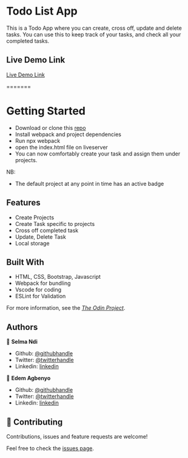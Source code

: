 # Todo List App
This is a Todo App where you can create, cross off, update and delete tasks. You can use this to keep track of your tasks, and check all your completed tasks.

## Live Demo Link

[Live Demo Link](https://raw.githack.com/edemagbenyo/todoapp/todo-app/dist/index.html)

=======

# Getting Started
- Download or clone this [repo](https://github.com/edemagbenyo/todoapp)
- Install webpack and project dependencies
- Run npx webpack
- open the index.html file on liveserver
- You can now comfortably create your task and assign them under projects.

NB:
- The default project at any point in time has an active badge


## Features

- Create Projects
- Create Task specific to projects
- Cross off completed task
- Update, Delete Task
- Local storage

## Built With

- HTML, CSS, Bootstrap, Javascript
- Webpack for bundling
- Vscode for coding
- ESLint for Validation

For more information, see the
[*The Odin Project*](https://www.theodinproject.com/courses/javascript/lessons/todo-list).
## Authors

👤 **Selma Ndi**

- Github: [@githubhandle](https://github.com/Datagirlcmr)
- Twitter: [@twitterhandle](https://twitter.com/SelmaNdi)
- Linkedin: [linkedin](https://www.linkedin.com/in/selma-ndi-datagirl-imba-8976ab32/)

👤 **Edem Agbenyo**

- Github: [@githubhandle](https://github.com/edemagbenyo )
- Twitter: [@twitterhandle](https://twitter.com/edemAgbenyo)
- Linkedin: [linkedin](https://www.linkedin.com/in/edemagbenyo/)

## 🤝 Contributing

Contributions, issues and feature requests are welcome!

Feel free to check the [issues page](https://github.com/edemagbenyo/todoapp/issues).
